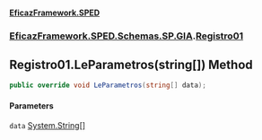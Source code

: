 #### [EficazFramework.SPED](EficazFrameworkSPED.md 'EficazFramework SPED')
### [EficazFramework.SPED.Schemas.SP.GIA](EficazFramework.SPED.Schemas.SP.GIA.md 'EficazFramework.SPED.Schemas.SP.GIA').[Registro01](EficazFramework.SPED.Schemas.SP.GIA/Registro01.md 'EficazFramework.SPED.Schemas.SP.GIA.Registro01')

## Registro01.LeParametros(string[]) Method

```csharp
public override void LeParametros(string[] data);
```
#### Parameters

<a name='EficazFramework.SPED.Schemas.SP.GIA.Registro01.LeParametros(string[]).data'></a>

`data` [System.String](https://docs.microsoft.com/en-us/dotnet/api/System.String 'System.String')[[]](https://docs.microsoft.com/en-us/dotnet/api/System.Array 'System.Array')